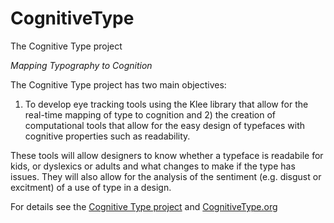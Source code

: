 # CognitiveType
The Cognitive Type project

*Mapping Typography to Cognition*

The Cognitive Type project has two main objectives: 
1) To develop eye tracking tools using the Klee library that allow for the real-time mapping of type to cognition 
and 2) the creation of computational tools that allow for the easy design of typefaces with cognitive properties such as readability.

These tools will allow designers to know whether a typeface is readabile for kids, or dyslexics or adults and what changes to make if the type has issues. They will also allow for the analysis of the sentiment (e.g. disgust or excitment) of a use of type in a design.

For details see the [Cognitive Type project](https://docs.google.com/presentation/d/1PQ4o6qKFJFAdw3Ibp9tZph5ryV9rMsAfbLvvMVt7Zt4/edit#slide=id.p) and [CognitiveType.org](http://cognitivetype.org/)    
